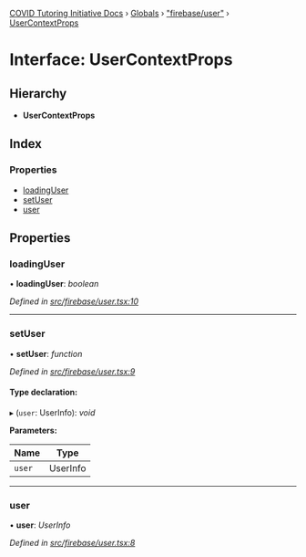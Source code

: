 [COVID Tutoring Initiative Docs](../README.md) › [Globals](../globals.md) › ["firebase/user"](../modules/_firebase_user_.md) › [UserContextProps](_firebase_user_.usercontextprops.md)

# Interface: UserContextProps

## Hierarchy

- **UserContextProps**

## Index

### Properties

- [loadingUser](_firebase_user_.usercontextprops.md#loadinguser)
- [setUser](_firebase_user_.usercontextprops.md#setuser)
- [user](_firebase_user_.usercontextprops.md#user)

## Properties

### loadingUser

• **loadingUser**: _boolean_

_Defined in [src/firebase/user.tsx:10](https://github.com/tutorbookapp/covid-tutoring/blob/7978780/src/firebase/user.tsx#L10)_

---

### setUser

• **setUser**: _function_

_Defined in [src/firebase/user.tsx:9](https://github.com/tutorbookapp/covid-tutoring/blob/7978780/src/firebase/user.tsx#L9)_

#### Type declaration:

▸ (`user`: UserInfo): _void_

**Parameters:**

| Name   | Type     |
| ------ | -------- |
| `user` | UserInfo |

---

### user

• **user**: _UserInfo_

_Defined in [src/firebase/user.tsx:8](https://github.com/tutorbookapp/covid-tutoring/blob/7978780/src/firebase/user.tsx#L8)_
